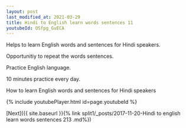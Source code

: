 ```yaml
---
layout: post
last_modified_at: 2021-03-29
title: Hindi to English learn words sentences 11 
youtubeId: OSfpg_GvECA
---
```

 
 
Helps to learn English words and sentences for Hindi speakers.

Opportunitiy to repeat the words sentences. 

Practice English language. 
 
10 minutes practice every day. 
 
How to learn English words and sentences for Hindi speakers 
 
{% include youtubePlayer.html id=page.youtubeId %}
 
 
[Next]({{ site.baseurl }}{% link  split1/_posts/2017-11-20-Hindi to english learn words sentences 213 .md%})
 
